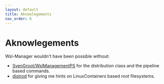 ```yaml
---
layout: default
title: Aknowlegements
nav_order: 6
---
```


# Aknowlegements

Wsl-Manager wouldn't have been possible without:

<!-- cSpell: disable -->

- [SvenGroot/WslManagementPS](https://github.com/SvenGroot/WslManagementPS) for
  the distribution class and the pipeline based commands.
- [distrod](https://github.com/nullpo-head/wsl-distrod) for giving me hints on
  LinuxContainers based root filesystems.

<!-- cSpell: enable -->
